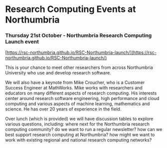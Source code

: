 # Research Computing Events at Northumbria

### Thursday 21st October - Northumbria Research Computing Launch event

[https://rsc-northumbria.github.io/RSC-Northumbria-launch/](https://rsc-northumbria.github.io/RSC-Northumbria-launch/)

This is your chance to meet other researchers from across Northumbria University who use and develop research software. 

We will also have a keynote from Mike Croucher, who is a Customer Success Engineer at MathWorks. Mike works with researchers and educators on many different aspects of research computing. His interests center around research software engineering, high performance and cloud computing and various aspects of machine learning, mathematics and science. He has over 20 years of experience in the field.

Over lunch (which is provided) we will have discussion tables to explore various questions, including: where next for the Northumbria research computing community? do we want to run a regular newsletter? how can we best support research computing at Northumbria? how might we want to work with existing regional and national research computing networks?
